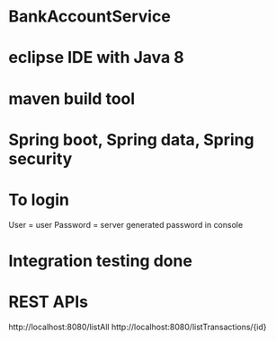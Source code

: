 # BankAccountService

# eclipse IDE with Java 8
# maven build tool
# Spring boot, Spring data, Spring security

# To login
User = user
Password = server generated password in console

# Integration testing done

# REST APIs
http://localhost:8080/listAll
http://localhost:8080/listTransactions/{id}
